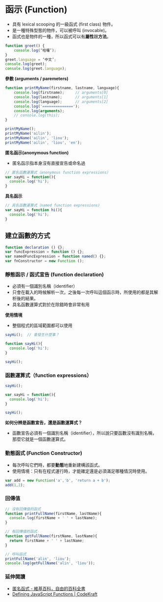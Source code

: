 # 函示 (Function)

* 具有 lexical scooping 的一級函式 (first class) 物件。
* 是一種特殊型態的物件，可以被呼叫 (invocable)。
* 函式也是物件的一種，所以函式可以有**屬性**跟**方法**。

```js
function greet() {
	console.log(‘哈囉’);
}
greet.language = ‘中文’;
console.log(greet);
console.log(greet.language);
```

**參數 (arguments / paremeters)**

```js
function printMyName(firstname, lastname, language){
	console.log(firstname);		// arguments[0]
	console.log(lastname);		// arguments[1]
	console.log(language);		// arguments[2]
	console.log('==============');
	console.log(arguments);
	// console.log(this);
}

printMyName();
printMyName('ailin');
printMyName('ailin', 'liou');
printMyName('ailin', 'liou', 'en');
```

**匿名函示(anonymous function)**

* 匿名函示指本身沒有直接宣告或命名過

```js
// 匿名函數運算式（anonymous function expressions） 
var sayHi = function(){
  console.log('hi');
}
```

<!-- 宣告了一個匿名函數之後，再把這個函數指派給一個變數。 -->

**具名函示**

```js
// 具名函數運算式（named function expressions)
var sayHi = function hi(){
  console.log('hi');
}
```

## 建立函數的方式

```js
function declaration () {};
var funcExpression = function () {};
var namedFuncExpression = function named() {};
var fnConstructor = new Function ();
```

### 靜態函示 / 函式宣告 (function declaration)

* 必須有一個識別名稱（identifier）
* 只會在載入的時候解析一次，之後每一次呼叫這個函示時，所使用的都是其解析後的結果。
* 具名函數運算式對於在除錯時會非常有用

**使用情境**

* 整個程式的區域範圍都可以使用

```js
sayHi();  // 會發生什麼事？

function sayHi(){
  console.log('hi');
}

sayHi();
```

<!--
不論函數本身在哪裡，都會被提升到最頂端。
output:
hi
hi
-->

### 函數運算式（function expressions）

```js
sayHi();

var sayHi = function(){
  console.log('hi');
}

sayHi();
```

<!--
// TypeError: sayHi is not a function
-->

**如何分辨是函數宣告，還是函數運算式？**

* 函數宣告必須有一個識別名稱（identifier），所以說只要函數沒有識別名稱，那麼它就是一個函數運算式。

### 動態函式 (Function Constructor)

* 每次呼叫它們時，都要**動態**地重新建構該函式。
* 使用情境：只有在程式運行時，才能確定還是必須滿足哪種情況時使用。

```js
var add = new Function('a','b', 'return a + b');
add(1,2);
```

### 回傳值

```js
// 沒有回傳值的函式
function printFullName(firstName, lastName){
  console.log(firstName + ' ' + lastName);
}

// 有回傳值的函式
function getFullName(firstName, lastName){
  return firstName + ' ' + lastName;
}

// 呼叫函式
printFullName('alin', 'liou');
console.log(getFullName('alin', 'liou'));
```

<!--
output:
ailin liou
ailin undefined
-->

### 延伸閱讀

* [匿名函式 - 維基百科，自由的百科全書](https://zh.wikipedia.org/wiki/%E5%8C%BF%E5%90%8D%E5%87%BD%E6%95%B0)
* [Defining JavaScript Functions | CodeKraft](https://abdulapopoola.com/2014/04/03/defining-javascript-functions/)